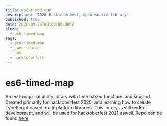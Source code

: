 ```yaml
---
title: es6-timed-map
description: '2020 Hacktoberfest, open source library'
published: true
date: 2020-09-29T00:00:00.000Z
slugs:
  - es6-timed-map
tags: 
  - es6-timed-map
  - open-source
  - npm
  - hacktoberfest
---
```


# es6-timed-map

An es6-map-like utility library with time based functions and support. Created primarily for hacktoberfest 2020, and learning how to create TypeScript based multi-platform libraries. This library is still under development, and will be used for hacktoberfest 2021 aswell. Repo can be found [here](https://github.com/bradtaniguchi/es6-timed-map)

